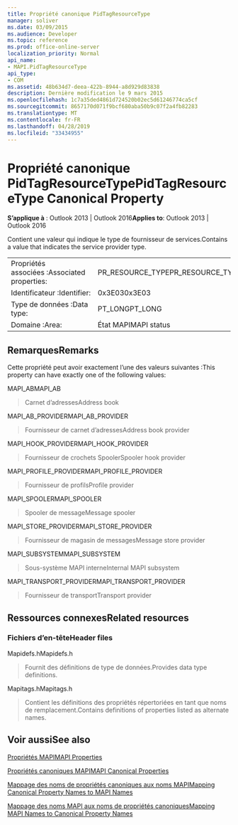 ```yaml
---
title: Propriété canonique PidTagResourceType
manager: soliver
ms.date: 03/09/2015
ms.audience: Developer
ms.topic: reference
ms.prod: office-online-server
localization_priority: Normal
api_name:
- MAPI.PidTagResourceType
api_type:
- COM
ms.assetid: 48b634d7-deea-422b-8944-a8d929d83838
description: Dernière modification le 9 mars 2015
ms.openlocfilehash: 1c7a35ded4861d724520b02ec5d61246774ca5cf
ms.sourcegitcommit: 8657170d071f9bcf680aba50b9c07f2a4fb82283
ms.translationtype: MT
ms.contentlocale: fr-FR
ms.lasthandoff: 04/28/2019
ms.locfileid: "33434955"
---
```

# <a name="pidtagresourcetype-canonical-property"></a><span data-ttu-id="68654-103">Propriété canonique PidTagResourceType</span><span class="sxs-lookup"><span data-stu-id="68654-103">PidTagResourceType Canonical Property</span></span>

  
  
<span data-ttu-id="68654-104">**S’applique à** : Outlook 2013 | Outlook 2016</span><span class="sxs-lookup"><span data-stu-id="68654-104">**Applies to**: Outlook 2013 | Outlook 2016</span></span> 
  
<span data-ttu-id="68654-105">Contient une valeur qui indique le type de fournisseur de services.</span><span class="sxs-lookup"><span data-stu-id="68654-105">Contains a value that indicates the service provider type.</span></span>
  
|||
|:-----|:-----|
|<span data-ttu-id="68654-106">Propriétés associées :</span><span class="sxs-lookup"><span data-stu-id="68654-106">Associated properties:</span></span>  <br/> |<span data-ttu-id="68654-107">PR_RESOURCE_TYPE</span><span class="sxs-lookup"><span data-stu-id="68654-107">PR_RESOURCE_TYPE</span></span>  <br/> |
|<span data-ttu-id="68654-108">Identificateur :</span><span class="sxs-lookup"><span data-stu-id="68654-108">Identifier:</span></span>  <br/> |<span data-ttu-id="68654-109">0x3E03</span><span class="sxs-lookup"><span data-stu-id="68654-109">0x3E03</span></span>  <br/> |
|<span data-ttu-id="68654-110">Type de données :</span><span class="sxs-lookup"><span data-stu-id="68654-110">Data type:</span></span>  <br/> |<span data-ttu-id="68654-111">PT_LONG</span><span class="sxs-lookup"><span data-stu-id="68654-111">PT_LONG</span></span>  <br/> |
|<span data-ttu-id="68654-112">Domaine :</span><span class="sxs-lookup"><span data-stu-id="68654-112">Area:</span></span>  <br/> |<span data-ttu-id="68654-113">État MAPI</span><span class="sxs-lookup"><span data-stu-id="68654-113">MAPI status</span></span>  <br/> |
   
## <a name="remarks"></a><span data-ttu-id="68654-114">Remarques</span><span class="sxs-lookup"><span data-stu-id="68654-114">Remarks</span></span>

<span data-ttu-id="68654-115">Cette propriété peut avoir exactement l’une des valeurs suivantes :</span><span class="sxs-lookup"><span data-stu-id="68654-115">This property can have exactly one of the following values:</span></span>
  
<span data-ttu-id="68654-116">MAPI_AB</span><span class="sxs-lookup"><span data-stu-id="68654-116">MAPI_AB</span></span> 
  
> <span data-ttu-id="68654-117">Carnet d’adresses</span><span class="sxs-lookup"><span data-stu-id="68654-117">Address book</span></span>
    
<span data-ttu-id="68654-118">MAPI_AB_PROVIDER</span><span class="sxs-lookup"><span data-stu-id="68654-118">MAPI_AB_PROVIDER</span></span> 
  
> <span data-ttu-id="68654-119">Fournisseur de carnet d’adresses</span><span class="sxs-lookup"><span data-stu-id="68654-119">Address book provider</span></span>
    
<span data-ttu-id="68654-120">MAPI_HOOK_PROVIDER</span><span class="sxs-lookup"><span data-stu-id="68654-120">MAPI_HOOK_PROVIDER</span></span> 
  
> <span data-ttu-id="68654-121">Fournisseur de crochets Spooler</span><span class="sxs-lookup"><span data-stu-id="68654-121">Spooler hook provider</span></span>
    
<span data-ttu-id="68654-122">MAPI_PROFILE_PROVIDER</span><span class="sxs-lookup"><span data-stu-id="68654-122">MAPI_PROFILE_PROVIDER</span></span> 
  
> <span data-ttu-id="68654-123">Fournisseur de profils</span><span class="sxs-lookup"><span data-stu-id="68654-123">Profile provider</span></span>
    
<span data-ttu-id="68654-124">MAPI_SPOOLER</span><span class="sxs-lookup"><span data-stu-id="68654-124">MAPI_SPOOLER</span></span> 
  
> <span data-ttu-id="68654-125">Spooler de message</span><span class="sxs-lookup"><span data-stu-id="68654-125">Message spooler</span></span>
    
<span data-ttu-id="68654-126">MAPI_STORE_PROVIDER</span><span class="sxs-lookup"><span data-stu-id="68654-126">MAPI_STORE_PROVIDER</span></span> 
  
> <span data-ttu-id="68654-127">Fournisseur de magasin de messages</span><span class="sxs-lookup"><span data-stu-id="68654-127">Message store provider</span></span>
    
<span data-ttu-id="68654-128">MAPI_SUBSYSTEM</span><span class="sxs-lookup"><span data-stu-id="68654-128">MAPI_SUBSYSTEM</span></span> 
  
> <span data-ttu-id="68654-129">Sous-système MAPI interne</span><span class="sxs-lookup"><span data-stu-id="68654-129">Internal MAPI subsystem</span></span>
    
<span data-ttu-id="68654-130">MAPI_TRANSPORT_PROVIDER</span><span class="sxs-lookup"><span data-stu-id="68654-130">MAPI_TRANSPORT_PROVIDER</span></span> 
  
> <span data-ttu-id="68654-131">Fournisseur de transport</span><span class="sxs-lookup"><span data-stu-id="68654-131">Transport provider</span></span>
    
## <a name="related-resources"></a><span data-ttu-id="68654-132">Ressources connexes</span><span class="sxs-lookup"><span data-stu-id="68654-132">Related resources</span></span>

### <a name="header-files"></a><span data-ttu-id="68654-133">Fichiers d’en-tête</span><span class="sxs-lookup"><span data-stu-id="68654-133">Header files</span></span>

<span data-ttu-id="68654-134">Mapidefs.h</span><span class="sxs-lookup"><span data-stu-id="68654-134">Mapidefs.h</span></span>
  
> <span data-ttu-id="68654-135">Fournit des définitions de type de données.</span><span class="sxs-lookup"><span data-stu-id="68654-135">Provides data type definitions.</span></span>
    
<span data-ttu-id="68654-136">Mapitags.h</span><span class="sxs-lookup"><span data-stu-id="68654-136">Mapitags.h</span></span>
  
> <span data-ttu-id="68654-137">Contient les définitions des propriétés répertoriées en tant que noms de remplacement.</span><span class="sxs-lookup"><span data-stu-id="68654-137">Contains definitions of properties listed as alternate names.</span></span>
    
## <a name="see-also"></a><span data-ttu-id="68654-138">Voir aussi</span><span class="sxs-lookup"><span data-stu-id="68654-138">See also</span></span>



[<span data-ttu-id="68654-139">Propriétés MAPI</span><span class="sxs-lookup"><span data-stu-id="68654-139">MAPI Properties</span></span>](mapi-properties.md)
  
[<span data-ttu-id="68654-140">Propriétés canoniques MAPI</span><span class="sxs-lookup"><span data-stu-id="68654-140">MAPI Canonical Properties</span></span>](mapi-canonical-properties.md)
  
[<span data-ttu-id="68654-141">Mappage des noms de propriétés canoniques aux noms MAPI</span><span class="sxs-lookup"><span data-stu-id="68654-141">Mapping Canonical Property Names to MAPI Names</span></span>](mapping-canonical-property-names-to-mapi-names.md)
  
[<span data-ttu-id="68654-142">Mappage des noms MAPI aux noms de propriétés canoniques</span><span class="sxs-lookup"><span data-stu-id="68654-142">Mapping MAPI Names to Canonical Property Names</span></span>](mapping-mapi-names-to-canonical-property-names.md)

